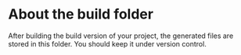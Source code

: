 # About the build folder
After building the build version of your project, the generated files are stored in this folder. You should keep it under version control.
